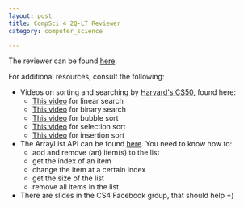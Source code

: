 ```yaml
---
layout: post
title: CompSci 4 2Q-LT Reviewer
category: computer_science

---
```


The reviewer can be found [here](https://www.dropbox.com/s/d8lo2b9raud2nun/Array%20Algorithms.pdf?dl=0).

For additional resources, consult the following:
* Videos on sorting and searching by [Harvard's CS50](cs50.harvard.edu), found here:
    - [This video](https://www.youtube.com/watch?v=CX2CYIJLwfg) for linear search
    - [This video](https://www.youtube.com/watch?v=D5SrAga1pno) for binary search
    - [This video](https://www.youtube.com/watch?v=8Kp-8OGwphY) for bubble sort
    - [This video](https://www.youtube.com/watch?v=f8hXR_Hvybo) for selection sort
    - [This video](https://www.youtube.com/watch?v=DFG-XuyPYUQ) for insertion sort
* The ArrayList API can be found [here](http://docs.oracle.com/javase/7/docs/api/java/util/ArrayList.html). You need to know how to:
    - add and remove (an) item(s) to the list
    - get the index of an item
    - change the item at a certain index
    - get the size of the list
    - remove all items in the list.
* There are slides in the CS4 Facebook group, that should help =)